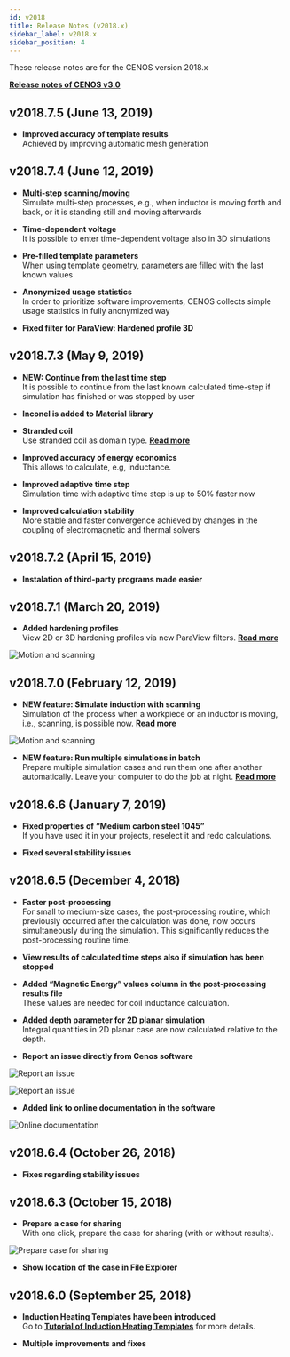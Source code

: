 ```yaml
---
id: v2018
title: Release Notes (v2018.x)
sidebar_label: v2018.x
sidebar_position: 4
---
```


These release notes are for the CENOS version 2018.x 

[**Release notes of CENOS v3.0**](latest)

## v2018.7.5 (June 13, 2019)
* **Improved accuracy of template results**  
    Achieved by improving automatic mesh generation

## v2018.7.4 (June 12, 2019)
* **Multi-step scanning/moving**  
    Simulate multi-step processes, e.g., when inductor is moving forth and back, or it is standing still and moving afterwards

* **Time-dependent voltage**  
    It is possible to enter time-dependent voltage also in 3D simulations

* **Pre-filled template parameters**  
    When using template geometry, parameters are filled with the last known values 

* **Anonymized usage statistics**  
    In order to prioritize software improvements, CENOS collects simple usage statistics in fully anonymized way
    
* **Fixed filter for ParaView: Hardened profile 3D**

## v2018.7.3 (May 9, 2019)
* **NEW: Continue from the last time step**  
    It is possible to continue from the last known calculated time-step if simulation has finished or was stopped by user
  
* **Inconel is added to Material library**

* **Stranded coil**  
    Use stranded coil as domain type. [**Read more**](/physics/stranded-coil)

* **Improved accuracy of energy economics**  
    This allows to calculate, e.g, inductance.

* **Improved adaptive time step**  
    Simulation time with adaptive time step is up to 50% faster now

* **Improved calculation stability**  
    More stable and faster convergence achieved by changes in the coupling of electromagnetic and thermal solvers 

## v2018.7.2 (April 15, 2019)
* **Instalation of third-party programs made easier**  

## v2018.7.1 (March 20, 2019)
* **Added hardening profiles**  
    View 2D or 3D hardening profiles via new ParaView filters. [**Read more**](/results#hardened-zone)
    
<p align="center">

![Motion and scanning](assets/hardened-profile.png)

</p>

## v2018.7.0 (February 12, 2019)

* **NEW feature: Simulate induction with scanning**  
    Simulation of the process when a workpiece or an inductor is moving, i.e., scanning, is possible now. [**Read more**](/tutorials/shaft-scanning)
    
<p align="center">

![Motion and scanning](assets/1.png)

</p>

* **NEW feature: Run multiple simulations in batch**  
    Prepare multiple simulation cases and run them one after another automatically. Leave your computer to do the job at night. [**Read more**](/explained/batch-running)

## v2018.6.6 (January 7, 2019)

* **Fixed properties of “Medium carbon steel 1045”**  
    If you have used it in your projects, reselect it and redo calculations.

* **Fixed several stability issues**

## v2018.6.5 (December 4, 2018)

* **Faster post-processing**  
    For small to medium-size cases, the post-processing routine, which previously occurred after the calculation was done, now occurs simultaneously during the simulation. This significantly reduces the post-processing routine time.

* **View results of calculated time steps also if simulation has been stopped**

* **Added “Magnetic Energy” values column in the post-processing results file**  
    These values are needed for coil inductance calculation.

* **Added depth parameter for 2D planar simulation**  
    Integral quantities in 2D planar case are now calculated relative to the depth.

* **Report an issue directly from Cenos software**

    
<p align="center">

![Report an issue](assets/issue-button.jpg)

</p>


<p align="center">

![Report an issue](assets/issue-view.png)

</p>

* **Added link to online documentation in the software**
    
<p align="center">

![Online documentation](assets/help-button.jpg)

</p>

## v2018.6.4 (October 26, 2018)

* **Fixes regarding stability issues**

## v2018.6.3 (October 15, 2018)

* **Prepare a case for sharing**  
    With one click, prepare the case for sharing (with or without results).


<p align="center">

![Prepare case for sharing](assets/prepare-for-sharing.png)

</p>

* **Show location of the case in File Explorer** 

## v2018.6.0 (September 25, 2018)

* **Induction Heating Templates have been introduced**  
    Go to [**Tutorial of Induction Heating Templates**](/tutorials/billet) for more details.
   
* **Multiple improvements and fixes**
